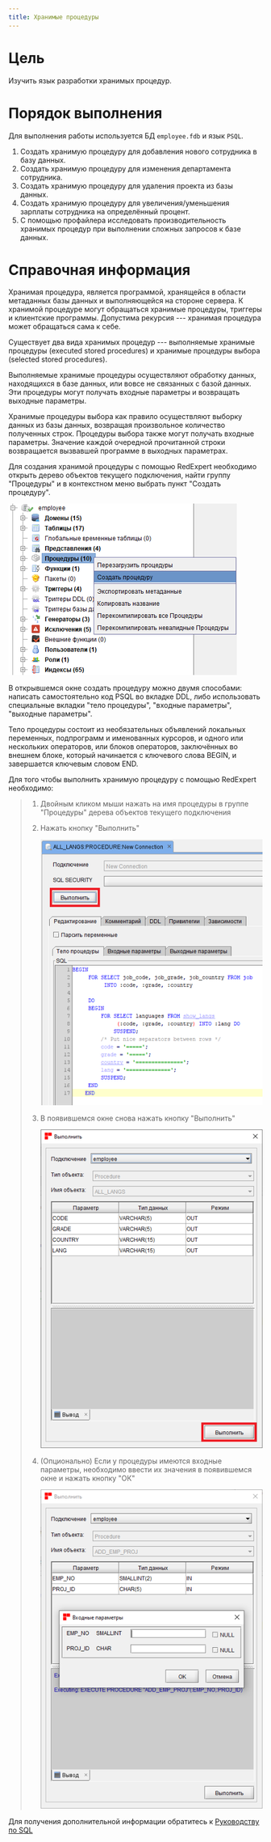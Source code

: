 ```yaml
---
title: Хранимые процедуры
---
```


# Цель

Изучить язык разработки хранимых процедур.

# Порядок выполнения

Для выполнения работы используется БД `employee.fdb` и язык `PSQL`.

1.  Создать хранимую процедуру для добавления нового сотрудника в базу
    данных.
2.  Создать хранимую процедуру для изменения департамента сотрудника.
3.  Создать хранимую процедуру для удаления проекта из базы данных.
4.  Создать хранимую процедуру для увеличения/уменьшения зарплаты
    сотрудника на определённый процент.
5.  С помощью профайлера исследовать производительность хранимых
    процедур при выполнении сложных запросов к базе данных.

# Справочная информация

Хранимая процедура, является программой, хранящейся в области метаданных
базы данных и выполняющейся на стороне сервера. К хранимой процедуре
могут обращаться хранимые процедуры, триггеры и клиентские программы.
Допустима рекурсия --- хранимая процедура может обращаться сама к себе.

Существует два вида хранимых процедур --- выполняемые хранимые процедуры
(executed stored procedures) и хранимые процедуры выбора (selected
stored procedures).

Выполняемые хранимые процедуры осуществляют обработку данных,
находящихся в базе данных, или вовсе не связанных с базой данных. Эти
процедуры могут получать входные параметры и возвращать выходные
параметры.

Хранимые процедуры выбора как правило осуществляют выборку данных из
базы данных, возвращая произвольное количество полученных строк.
Процедуры выбора также могут получать входные параметры. Значение каждой
очередной прочитанной строки возвращается вызвавшей программе в выходных
параметрах.

Для создания хранимой процедуры с помощью RedExpert необходимо открыть
дерево объектов текущего подключения, найти группу \"Процедуры\" и в
контекстном меню выбрать пункт \"Создать процедуру\".

![image](img/procedure/create_procedure.png)

В открывшемся окне создать процедуру можно двумя способами: написать
самостоятельно код PSQL во вкладке DDL, либо использовать специальные
вкладки \"тело процедуры\", \"входные параметры\", \"выходные
параметры\".

Тело процедуры состоит из необязательных объявлений локальных
переменных, подпрограмм и именованных курсоров, и одного или нескольких
операторов, или блоков операторов, заключённых во внешнем блоке, который
начинается с ключевого слова BEGIN, и завершается ключевым словом END.

Для того чтобы выполнить хранимую процедуру с помощью RedExpert
необходимо:

> 1.  Двойным кликом мыши нажать на имя процедуры в группе \"Процедуры\"
>     дерева объектов текущего подключения
>
> 2.  Нажать кнопку \"Выполнить\"
>
>     ![image](img/procedure/tab_procedure.png)
>
> 3.  В появившемся окне снова нажать кнопку \"Выполнить\"
>
>     ![image](img/procedure/execute_procedure.png)
>
> 4.  (Опционально) Если у процедуры имеются входные параметры,
>     необходимо ввести их значения в появившемся окне и нажать кнопку
>     \"ОК\"
>
>     ![image](img/procedure/input_parameters.png)

Для получения дополнительной информации обратитесь к [Руководству по
SQL](https://reddatabase.ru/ru/documentation/)
